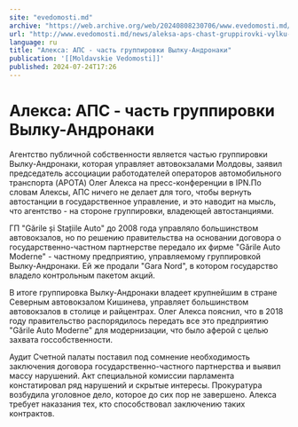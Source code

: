 ```yaml
---
site: "evedomosti.md"
archive: "https://web.archive.org/web/20240808230706/www.evedomosti.md/news/aleksa-aps-chast-gruppirovki-vylku-andronaki"
url: "http://www.evedomosti.md/news/aleksa-aps-chast-gruppirovki-vylku-andronaki"
language: ru
title: "Алекса: АПС - часть группировки Вылку-Андронаки"
publication: '[[Moldavskie Vedomosti]]'
published: 2024-07-24T17:26
---
```


# Алекса: АПС - часть группировки Вылку-Андронаки

Агентство публичной собственности является частью группировки Вылку-Андронаки, которая управляет автовокзалами Молдовы, заявил председатель ассоциации работодателей операторов автомобильного транспорта (APOTA) Олег Алекса на пресс-конференции в IPN.По словам Алексы, АПС ничего не делает для того, чтобы вернуть автостанции в государственное управление, и это наводит на мысль, что агентство - на стороне группировки, владеющей автостанциями.

ГП "Gările și Stațiile Auto" до 2008 года управляло большинством автовокзалов, но по решению правительства на основании договора о государственно-частном партнерстве передало их фирме "Gările Auto Moderne" - частному предприятию, управляемому группировкой Вылку-Андронаки. Ей же продали "Gara Nord", в котором государство владело контрольным пакетом акций.

В итоге группировка Вылку-Андронаки владеет крупнейшим в стране Северным автовокзалом Кишинева, управляет большинством автовокзалов в столице и райцентрах. Олег Алекса пояснил, что в 2018 году правительство распорядилось передать все это предприятию "Gările Auto Moderne" для модернизации, что было аферой с целью захвата госсобственности.

Аудит Счетной палаты поставил под сомнение необходимость заключения договора государственно-частного партнерства и выявил массу нарушений. Акт специальной комиссии парламента констатировал ряд нарушений и скрытые интересы. Прокуратура возбудила уголовное дело, которое до сих пор не завершено. Алекса требует наказания тех, кто способствовал заключению таких контрактов.
